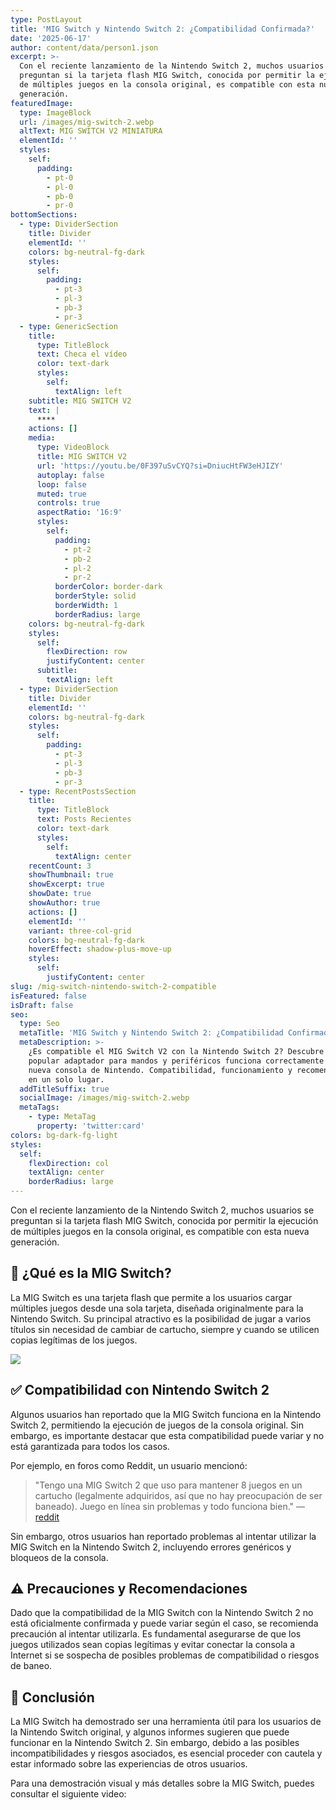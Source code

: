 ```yaml
---
type: PostLayout
title: 'MIG Switch y Nintendo Switch 2: ¿Compatibilidad Confirmada?'
date: '2025-06-17'
author: content/data/person1.json
excerpt: >-
  Con el reciente lanzamiento de la Nintendo Switch 2, muchos usuarios se
  preguntan si la tarjeta flash MIG Switch, conocida por permitir la ejecución
  de múltiples juegos en la consola original, es compatible con esta nueva
  generación.
featuredImage:
  type: ImageBlock
  url: /images/mig-switch-2.webp
  altText: MIG SWITCH V2 MINIATURA
  elementId: ''
  styles:
    self:
      padding:
        - pt-0
        - pl-0
        - pb-0
        - pr-0
bottomSections:
  - type: DividerSection
    title: Divider
    elementId: ''
    colors: bg-neutral-fg-dark
    styles:
      self:
        padding:
          - pt-3
          - pl-3
          - pb-3
          - pr-3
  - type: GenericSection
    title:
      type: TitleBlock
      text: Checa el vídeo
      color: text-dark
      styles:
        self:
          textAlign: left
    subtitle: MIG SWITCH V2
    text: |
      ****
    actions: []
    media:
      type: VideoBlock
      title: MIG SWITCH V2
      url: 'https://youtu.be/0F397uSvCYQ?si=DniucHtFW3eHJIZY'
      autoplay: false
      loop: false
      muted: true
      controls: true
      aspectRatio: '16:9'
      styles:
        self:
          padding:
            - pt-2
            - pb-2
            - pl-2
            - pr-2
          borderColor: border-dark
          borderStyle: solid
          borderWidth: 1
          borderRadius: large
    colors: bg-neutral-fg-dark
    styles:
      self:
        flexDirection: row
        justifyContent: center
      subtitle:
        textAlign: left
  - type: DividerSection
    title: Divider
    elementId: ''
    colors: bg-neutral-fg-dark
    styles:
      self:
        padding:
          - pt-3
          - pl-3
          - pb-3
          - pr-3
  - type: RecentPostsSection
    title:
      type: TitleBlock
      text: Posts Recientes
      color: text-dark
      styles:
        self:
          textAlign: center
    recentCount: 3
    showThumbnail: true
    showExcerpt: true
    showDate: true
    showAuthor: true
    actions: []
    elementId: ''
    variant: three-col-grid
    colors: bg-neutral-fg-dark
    hoverEffect: shadow-plus-move-up
    styles:
      self:
        justifyContent: center
slug: /mig-switch-nintendo-switch-2-compatible
isFeatured: false
isDraft: false
seo:
  type: Seo
  metaTitle: 'MIG Switch y Nintendo Switch 2: ¿Compatibilidad Confirmada?'
  metaDescription: >-
    ¿Es compatible el MIG Switch V2 con la Nintendo Switch 2? Descubre si este
    popular adaptador para mandos y periféricos funciona correctamente con la
    nueva consola de Nintendo. Compatibilidad, funcionamiento y recomendaciones
    en un solo lugar.
  addTitleSuffix: true
  socialImage: /images/mig-switch-2.webp
  metaTags:
    - type: MetaTag
      property: 'twitter:card'
colors: bg-dark-fg-light
styles:
  self:
    flexDirection: col
    textAlign: center
    borderRadius: large
---
```

Con el reciente lanzamiento de la Nintendo Switch 2, muchos usuarios se preguntan si la tarjeta flash MIG Switch, conocida por permitir la ejecución de múltiples juegos en la consola original, es compatible con esta nueva generación.

## 🔄 ¿Qué es la MIG Switch?

La MIG Switch es una tarjeta flash que permite a los usuarios cargar múltiples juegos desde una sola tarjeta, diseñada originalmente para la Nintendo Switch. Su principal atractivo es la posibilidad de jugar a varios títulos sin necesidad de cambiar de cartucho, siempre y cuando se utilicen copias legítimas de los juegos.

![](/images/mig-switch-2.webp)

## ✅ Compatibilidad con Nintendo Switch 2

Algunos usuarios han reportado que la MIG Switch funciona en la Nintendo Switch 2, permitiendo la ejecución de juegos de la consola original. Sin embargo, es importante destacar que esta compatibilidad puede variar y no está garantizada para todos los casos.

Por ejemplo, en foros como Reddit, un usuario mencionó:

> "Tengo una MIG Switch 2 que uso para mantener 8 juegos en un cartucho (legalmente adquiridos, así que no hay preocupación de ser baneado). Juego en línea sin problemas y todo funciona bien."
> — [reddit](https://www.reddit.com/r/SwitchPirates/comments/1h8r6t8/comment/mi359xq/?utm_source=share\&utm_medium=web3x\&utm_name=web3xcss\&utm_term=1\&utm_content=share_button)

Sin embargo, otros usuarios han reportado problemas al intentar utilizar la MIG Switch en la Nintendo Switch 2, incluyendo errores genéricos y bloqueos de la consola.

## ⚠️ Precauciones y Recomendaciones

Dado que la compatibilidad de la MIG Switch con la Nintendo Switch 2 no está oficialmente confirmada y puede variar según el caso, se recomienda precaución al intentar utilizarla. Es fundamental asegurarse de que los juegos utilizados sean copias legítimas y evitar conectar la consola a Internet si se sospecha de posibles problemas de compatibilidad o riesgos de baneo.

## 📝 Conclusión

La MIG Switch ha demostrado ser una herramienta útil para los usuarios de la Nintendo Switch original, y algunos informes sugieren que puede funcionar en la Nintendo Switch 2. Sin embargo, debido a las posibles incompatibilidades y riesgos asociados, es esencial proceder con cautela y estar informado sobre las experiencias de otros usuarios.

Para una demostración visual y más detalles sobre la MIG Switch, puedes consultar el siguiente video:
